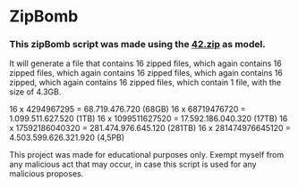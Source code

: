 # ZipBomb

### This zipBomb script was made using the [42.zip](https://www.unforgettable.dk/) as model.

It will generate a file that contains 16 zipped files, which again contains 16 zipped files, which again contains 16 zipped files, which again contains 16 zipped, which again contains 16 zipped files, which contain 1 file, with the size of 4.3GB.

16 x 4294967295       = 68.719.476.720 (68GB)
16 x 68719476720      = 1.099.511.627.520 (1TB)
16 x 1099511627520    = 17.592.186.040.320 (17TB)
16 x 17592186040320   = 281.474.976.645.120 (281TB)
16 x 281474976645120  = 4.503.599.626.321.920 (4,5PB)

This project was made for educational purposes only. Exempt myself from any malicious act that may occur, in case this script is used for any malicious proposes.
